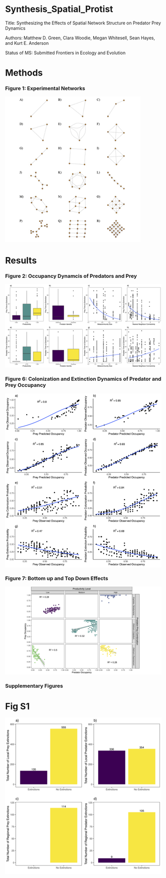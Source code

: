 # Synthesis_Spatial_Protist

Title: Synthesizing the Effects of Spatial Network Structure on Predator Prey Dynamics

Authors: Matthew D. Green, Clara Woodie, Megan Whitesell, Sean Hayes, and Kurt E. Anderson

Status of MS: Submitted Frontiers in Ecology and Evolution

# Methods

### Figure 1: Experimental Networks
![](Figs/Fig1.png)


# Results

### Figure 2: Occupancy Dynamcis of Predators and Prey
![](Figs/Fig2.final.png)

### Figure 6: Colonization and Extinction Dynamics of Predator and Prey Occupancy
![](Figs/Fig6.png)

### Figure 7: Bottom up and Top Down Effects
![](Figs/fig7.final.png)

### Supplementary Figures

# Fig S1
![](Figs/FigS1.png)

